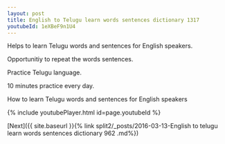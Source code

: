 ```yaml
---
layout: post
title: English to Telugu learn words sentences dictionary 1317 
youtubeId: 1eXBeF9n1U4
---
```

 
 
Helps to learn Telugu words and sentences for English speakers.

Opportunitiy to repeat the words sentences. 

Practice Telugu language. 
 
10 minutes practice every day. 
 
How to learn Telugu words and sentences for English speakers 
 
{% include youtubePlayer.html id=page.youtubeId %}
 
 
[Next]({{ site.baseurl }}{% link  split2/_posts/2016-03-13-English to telugu learn words sentences dictionary 962 .md%})
 
